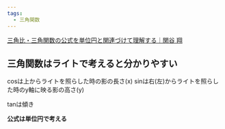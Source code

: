 ```yaml
---
tags:
  - 三角関数
---
```

[三角比・三角関数の公式を単位円と関連づけて理解する｜関谷 翔](https://note.com/shosekiya/n/ne1810990a27f)

## 三角関数はライトで考えると分かりやすい

cosは上からライトを照らした時の影の長さ(x)
sinは右(左)からライトを照らした時のy軸に映る影の高さ(y)

tanは傾き

**公式は単位円で考える**
